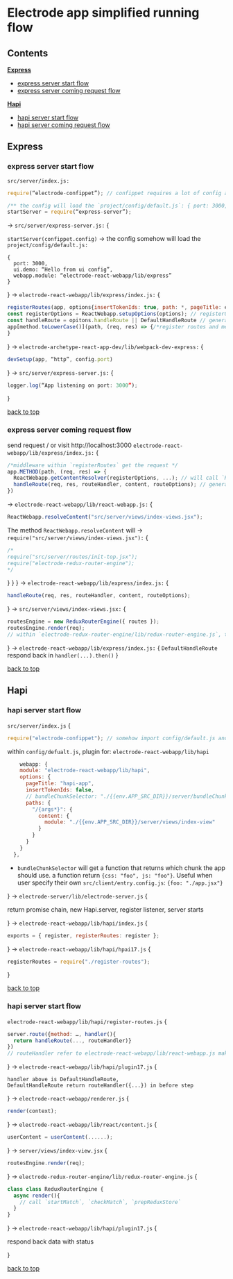 # Electrode app simplified running flow

<a id="top"></a>

## **Contents**

[**Express**](#1)

- [express server start flow](#1-1)
- [express server coming request flow](#1-2)

[**Hapi**](#2)

- [hapi server start flow](#2-1)
- [hapi server coming request flow](#2-2)

<a id="1"></a>

## Express

<a id="1-1"></a>

### express server start flow

`src/server/index.js:`

```js
require(“electrode-confippet”); // confippet requires a lot of config and defines the .config will refer to electrode-confippet/config.js

/** the config will load the `project/config/default.js`: { port: 3000, ui.demo: “Hello from ui config”, webapp.module: “electrode-react-webapp/lib/express”} */
startServer = require(“express-server”);
```

&rarr;
`src/server/express-server.js:`
{

`startServer(confippet.config)` &rarr; the config somehow will load the `project/config/default.js:`

    {
      port: 3000,
      ui.demo: “Hello from ui config”,
      webapp.module: “electrode-react-webapp/lib/express”
    }

} &rarr; `electrode-react-webapp/lib/express/index.js:` {

```js
registerRoutes(app, options{insertTokenIds: true, path: *, pageTitle: express-app}, next){
const registerOptions = ReactWebapp.setupOptions(options); // registerOptions.paths={[path]: {method,...},...}
const handleRoute = opitons.handleRoute || DefaultHandleRoute // generally will use DefaultHandleRoute
app[method.toLowerCase()](path, (req, res) => {/*register routes and methods*/});
}
```

} &rarr; `electrode-archetype-react-app-dev/lib/webpack-dev-express:` {

```js
devSetup(app, “http”, config.port)
```

} &rarr; `src/server/express-server.js:` {

```js
logger.log(“App listening on port: 3000”);
```

}

[back to top](#top)

<a id="1-2"></a>

### express server coming request flow

send request / or visit http://localhost:3000
`electrode-react-webapp/lib/express/index.js:` {

```js
/*middleware within `registerRoutes` get the request */
app.METHOD(path, (req, res) => {
  ReactWebapp.getContentResolver(registerOptions, ...); // will call `ReactWebapp.resolveContent`
  handleRoute(req, res, routeHandler, content, routeOptions); // generally `handleRoute` is `DefaultHandleRoute`
})
```

&rarr; `electrode-react-webapp/lib/react-webapp.js:` {

```js
ReactWebapp.resolveContent("src/server/views/index-views.jsx");
```

The method `ReactWebapp.resolveContent` will &rarr; `require("src/server/views/index-views.jsx"):` {

```js
/*
require("src/server/routes/init-top.jsx");
require("electrode-redux-router-engine");
*/
```

}
}
} &rarr; `electrode-react-webapp/lib/express/index.js:` {

```js
handleRoute(req, res, routeHandler, content, routeOptions);
```

} &rarr; `src/server/views/index-views.jsx:` {

```js
routesEngine = new ReduxRouterEngine({ routes });
routesEngine.render(req);
// within `electrode-redux-router-engine/lib/redux-router-engine.js`, the `routesEngine.render` will check and match route, prepReduxStore and return built html content, _renderToString method will replace content in html template
```

} &rarr; `electrode-react-webapp/lib/express/index.js:` {
`DefaultHandleRoute` respond back in `handler(...).then()`
}

[back to top](#top)

<a id="2"></a>

## Hapi

<a id="2-1"></a>

### hapi server start flow

`src/server/index.js` {

```js
require("electrode-confippet"); // somehow import config/default.js and register plugin “electrode-react-webapp/lib/hapi”
```
within `config/defualt.js`, plugin for: `electrode-react-webapp/lib/hapi`
```js
    webapp: {
    module: "electrode-react-webapp/lib/hapi",
    options: {
      pageTitle: "hapi-app",
      insertTokenIds: false,
      // bundleChunkSelector: "./{{env.APP_SRC_DIR}}/server/bundleChunkSelector",
      paths: {
        "/{args*}": {
          content: {
            module: "./{{env.APP_SRC_DIR}}/server/views/index-view"
          }
        }
      }
    }
  },
```
+ `bundleChunkSelector` will get a function that returns which chunk the app should use. a function return `{css: "foo", js: "foo"}`. Useful when user specify their own `src/client/entry.config.js`: `{foo: "./app.jsx"}`

} &rarr; `electrode-server/lib/electrode-server.js` {

return promise chain, new Hapi.server, register listener, server starts

} &rarr; `electrode-react-webapp/lib/hapi/index.js` {

```js
exports = { register, registerRoutes: register };
```

} &rarr; `electrode-react-webapp/lib/hapi/hpai17.js` {

```js
registerRoutes = require("./register-routes");
```

}

[back to top](#top)

<a id="2-2"></a>

### hapi server start flow

`electrode-react-webapp/lib/hapi/register-routes.js` {

```js
server.route({method: …, handler(){
  return handleRoute(..., routeHandler)}
})
// routeHandler refer to electrode-react-webapp/lib/react-webapp.js makeRouteHandler
```

} &rarr; `electrode-react-webapp/lib/hapi/plugin17.js` {

    handler above is DefaultHandleRoute,
    DefaultHandleRoute return routeHandler({...}) in before step

} &rarr; `electrode-react-webapp/renderer.js` {

```js
render(context);
```

} &rarr; `electrode-react-webapp/lib/react/content.js` {

```js
userContent = userContent(......);
```

} &rarr; `server/views/index-view.jsx` {

```js
routesEngine.render(req);
```

} &rarr; `electrode-redux-router-engine/lib/redux-router-engine.js` {

```js
class class ReduxRouterEngine {
  async render(){
    // call `startMatch`, `checkMatch`, `prepReduxStore`
  }
}
```

} &rarr; `electrode-react-webapp/lib/hapi/plugin17.js` {

respond back data with status

}

[back to top](#top)

